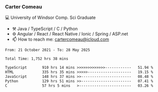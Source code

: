 ### Carter Comeau

💻 University of Windsor Comp. Sci Graduate

- ⚒️ Java / TypeScript / C / Python
- ⚙️ Angular / React / React Native / Ionic / Spring / ASP.net
- 📫 How to reach me: cartercomeau@icloud.com

<!--START_SECTION:waka-->

```txt
From: 21 October 2021 - To: 28 May 2025

Total Time: 1,752 hrs 38 mins

TypeScript       910 hrs 14 mins >>>>>>>>>>>>>------------   51.94 %
HTML             335 hrs 35 mins >>>>>--------------------   19.15 %
JavaScript       148 hrs 37 mins >>-----------------------   08.48 %
Python           129 hrs 51 mins >>-----------------------   07.41 %
C                57 hrs 5 mins   >------------------------   03.26 %
```

<!--END_SECTION:waka-->
